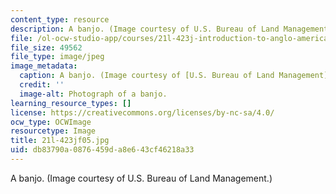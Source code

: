 ```yaml
---
content_type: resource
description: A banjo. (Image courtesy of U.S. Bureau of Land Management.)
file: /ol-ocw-studio-app/courses/21l-423j-introduction-to-anglo-american-folk-music-fall-2005/db83790a0876459da8e643cf46218a33_21l-423jf05.jpg
file_size: 49562
file_type: image/jpeg
image_metadata:
  caption: A banjo. (Image courtesy of [U.S. Bureau of Land Management](https://www.blm.gov/).)
  credit: ''
  image-alt: Photograph of a banjo.
learning_resource_types: []
license: https://creativecommons.org/licenses/by-nc-sa/4.0/
ocw_type: OCWImage
resourcetype: Image
title: 21l-423jf05.jpg
uid: db83790a-0876-459d-a8e6-43cf46218a33
---
```

A banjo. (Image courtesy of U.S. Bureau of Land Management.)